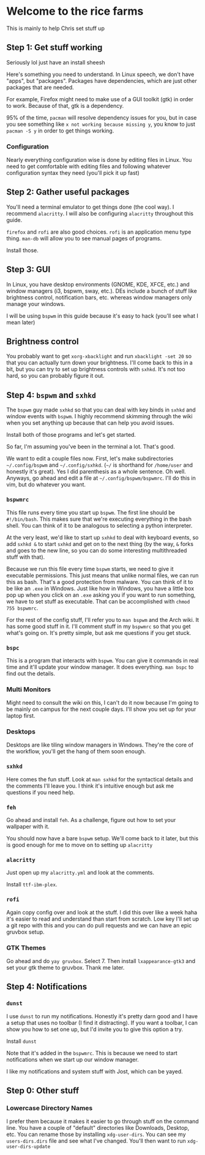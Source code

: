 # Welcome to the rice farms
This is mainly to help Chris set stuff up

## Step 1: Get stuff working
Seriously lol just have an install sheesh

Here's something you need to understand. In Linux speech, we don't have "apps", but "packages". Packages have dependencies, which are just other packages that are needed. 

For example, Firefox might need to make use of a GUI toolkit (gtk) in order to work. Because of that, gtk is a dependency. 

95% of the time, `pacman` will resolve dependency issues for you, but in case you see something like `x not working because missing y`, you know to just `pacman -S y` in order to get things working.

### Configuration
Nearly everything configuration wise is done by editing files in Linux. You need to get comfortable with editing files and following whatever configuration syntax they need (you'll pick it up fast)

## Step 2: Gather useful packages
You'll need a terminal emulator to get things done (the cool way). I recommend `alacritty`. I will also be configuring `alacritty` throughout this guide. 

`firefox` and `rofi` are also good choices. `rofi` is an application menu type thing. `man-db` will allow you to see manual pages of programs.

Install those.

## Step 3: GUI
In Linux, you have desktop environments (GNOME, KDE, XFCE, etc.) and window managers (i3, bspwm, sway, etc.). DEs include a bunch of stuff like brightness control, notification bars, etc. whereas window managers only manage your windows. 

I will be using `bspwm` in this guide because it's easy to hack (you'll see what I mean later)

## Brightness control
You probably want to get `xorg-xbacklight` and run `xbacklight -set 20` so that you can actually turn down your brightness. I'll come back to this in a bit, but you can try to set up brightness controls with `sxhkd`. It's not too hard, so you can probably figure it out. 

## Step 4: `bspwm` and `sxhkd`
The `bspwm` guy made `sxhkd` so that you can deal with key binds in `sxhkd` and window events with `bspwm`. I highly recommend skimming through the wiki when you set anything up because that can help you avoid issues. 

Install both of those programs and let's get started. 

So far, I'm assuming you've been in the terminal a lot. That's good. 

We want to edit a couple files now. First, let's make subdirectories `~/.config/bspwm` and `~/.config/sxhkd`. (`~/` is shorthand for `/home/user` and honestly it's great). Yes I did parenthesis as a whole sentence. Oh well. Anyways, go ahead and edit a file at `~/.config/bspwm/bspwmrc`. I'll do this in vim, but do whatever you want. 

### `bspwmrc`
This file runs every time you start up `bspwm`. The first line should be `#!/bin/bash`. This makes sure that we're executing everything in the bash shell. You can think of it to be analogous to selecting a python interpreter.

At the very least, we'd like to start up `sxhkd` to deal with keyboard events, so add `sxhkd &` to start `sxhkd` and get on to the next thing (by the way, `&` forks and goes to the new line, so you can do some interesting multithreaded stuff with that). 

Because we run this file every time `bspwm` starts, we need to give it executable permissions. This just means that unlike normal files, we can run this as bash. That's a good protection from malware. You can think of it to be like an `.exe` in Windows. Just like how in Windows, you have a little box pop up when you click on an `.exe` asking you if you want to run something, we have to set stuff as executable. That can be accomplished with `chmod 755 bspwmrc`.

For the rest of the config stuff, I'll refer you to `man bspwm` and the Arch wiki. It has some good stuff in it. I'll comment stuff in my `bspwmrc` so that you get what's going on. It's pretty simple, but ask me questions if you get stuck.

### `bspc` 
This is a program that interacts with `bspwm`. You can give it commands in real time and it'll update your window manager. It does everything. `man bspc` to find out the details.

### Multi Monitors
Might need to consult the wiki on this, I can't do it now because I'm going to be mainly on campus for the next couple days. I'll show you set up for your laptop first. 

### Desktops
Desktops are like tiling window managers in Windows. They're the core of the workflow, you'll get the hang of them soon enough. 

### `sxhkd`
Here comes the fun stuff. Look at `man sxhkd` for the syntactical details and the comments I'll leave you. I think it's intuitive enough but ask me questions if you need help.

### `feh`
Go ahead and install `feh`. As a challenge, figure out how to set your wallpaper with it. 

You should now have a bare `bspwm` setup. We'll come back to it later, but this is good enough for me to move on to setting up `alacritty`

### `alacritty`
Just open up my `alacritty.yml` and look at the comments.

Install `ttf-ibm-plex`.

### `rofi`
Again copy config over and look at the stuff. I did this over like a week haha it's easier to read and understand than start from scratch.
 Low key I'll set up a git repo with this and you can do pull requests and we can have an epic gruvbox setup.

### GTK Themes
Go ahead and do `yay gruvbox`. Select 7. Then install `lxappearance-gtk3` and set your gtk theme to gruvbox. Thank me later.

## Step 4: Notifications
### `dunst` 
I use `dunst` to run my notifications. Honestly it's pretty darn good and I have a setup that uses no toolbar (I find it distracting). If you want a toolbar, I can show you how to set one up, but I'd invite you to give this option a try. 

Install `dunst`

Note that it's added in the `bspwmrc`. This is because we need to start notifications when we start up our window manager.

I like my notifications and system stuff with Jost, which can be yayed.

## Step 0: Other stuff
### Lowercase Directory Names
I prefer them because it makes it easier to go through stuff on the command line. You have a couple of "default" directories like Downloads, Desktop, etc. You can rename those by installing `xdg-user-dirs`. You can see my `users-dirs.dirs` file and see what I've changed. You'll then want to run `xdg-user-dirs-update
`
